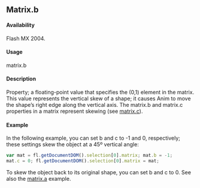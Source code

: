 ## Matrix.b

#### Availability

Flash MX 2004.

#### Usage

matrix.b

#### Description

Property; a floating-point value that specifies the (0,1) element in the matrix. This value represents the vertical skew of a shape; it causes Anim to move the shape’s right edge along the vertical axis.
The matrix.b and matrix.c properties in a matrix represent skewing (see [matrix.c](../Matrix_object/matrix2.md)).

#### Example


In the following example, you can set b and c to -1 and 0, respectively; these settings skew the object at a 45º vertical angle:
```javascript
var mat = fl.getDocumentDOM().selection[0].matrix; mat.b = -1;
mat.c = 0; fl.getDocumentDOM().selection[0].matrix = mat;
```

To skew the object back to its original shape, you can set b and c to 0. See also the [matrix.a](../Matrix_object/matrix.md) example.



<span id="matrix.c" class="anchor"></span>